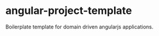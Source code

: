 angular-project-template
========================

Boilerplate template for domain driven angularjs applications.
